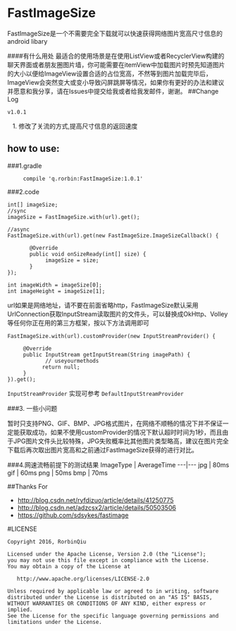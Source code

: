 # FastImageSize
FastImageSize是一个不需要完全下载就可以快速获得网络图片宽高尺寸信息的android libary


####有什么用处
最适合的使用场景是在使用ListView或者RecyclerView构建的聊天界面或者朋友圈图片墙，你可能需要在itemView中加载图片时预先知道图片的大小以便给ImageView设置合适的占位宽高，不然等到图片加载完毕后，ImageView会突然变大或变小导致闪屏跳屏等情况，如果你有更好的办法和建议并愿意和我分享，请在Issues中提交给我或者给我发邮件，谢谢。
##Change Log

    v1.0.1
    1. 修改了关流的方式,提高尺寸信息的返回速度
    
    
## how to use:
###1.gradle
```
     compile 'q.rorbin:FastImageSize:1.0.1'
```
###2.code
```
int[] imageSize;
//sync
imageSize = FastImageSize.with(url).get();

//async
FastImageSize.with(url).get(new FastImageSize.ImageSizeCallback() { 

       @Override   
       public void onSizeReady(int[] size) { 
            imageSize = size;
       }
});

int imageWidth = imageSize[0];
int imageHeight = imageSize[1];
```
url如果是网络地址，请不要在前面省略http，FastImageSize默认采用UrlConnection获取InputStream读取图片的文件头，可以替换成OkHttp、Volley等任何你正在用的第三方框架，按以下方法调用即可

```
FastImageSize.with(url).customProvider(new InputStreamProvider() {   

     @Override   
     public InputStream getInputStream(String imagePath) { 
            // useyourmethods  
           return null;    
     }
}).get();
```
`InputStreamProvider` 实现可参考 `DefaultInputStreamProvider`

###3. 一些小问题

暂时只支持PNG、GIF、BMP、JPG格式图片，在网络不顺畅的情况下并不保证一定能获取成功，如果不使用customProvider的情况下默认超时时间为1秒，而且由于JPG图片文件头比较特殊，JPG失败概率比其他图片类型略高，建议在图片完全下载后再次取出图片宽高和之前通过FastImageSize获得的进行对比。


###4.网速流畅前提下的测试结果
ImageType | AverageTime 
---|---
jpg | 80ms 
gif | 60ms
png | 50ms
bmp | 70ms



##Thanks For

* http://blog.csdn.net/ryfdizuo/article/details/41250775
* http://blog.csdn.net/adzcsx2/article/details/50503506
* https://github.com/sdsykes/fastimage

#LICENSE
```
Copyright 2016, RorbinQiu

Licensed under the Apache License, Version 2.0 (the "License");
you may not use this file except in compliance with the License.
You may obtain a copy of the License at

   http://www.apache.org/licenses/LICENSE-2.0

Unless required by applicable law or agreed to in writing, software
distributed under the License is distributed on an "AS IS" BASIS,
WITHOUT WARRANTIES OR CONDITIONS OF ANY KIND, either express or implied.
See the License for the specific language governing permissions and
limitations under the License.
```
